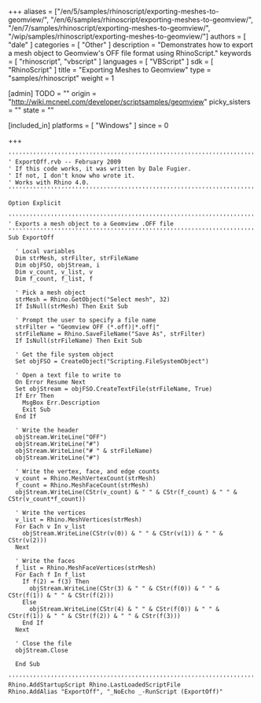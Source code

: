 +++
aliases = ["/en/5/samples/rhinoscript/exporting-meshes-to-geomview/", "/en/6/samples/rhinoscript/exporting-meshes-to-geomview/", "/en/7/samples/rhinoscript/exporting-meshes-to-geomview/", "/wip/samples/rhinoscript/exporting-meshes-to-geomview/"]
authors = [ "dale" ]
categories = [ "Other" ]
description = "Demonstrates how to export a mesh object to Geomview's OFF file format using RhinoScript."
keywords = [ "rhinoscript", "vbscript" ]
languages = [ "VBScript" ]
sdk = [ "RhinoScript" ]
title = "Exporting Meshes to Geomview"
type = "samples/rhinoscript"
weight = 1

[admin]
TODO = ""
origin = "http://wiki.mcneel.com/developer/scriptsamples/geomview"
picky_sisters = ""
state = ""

[included_in]
platforms = [ "Windows" ]
since = 0

+++

```vbnet
'''''''''''''''''''''''''''''''''''''''''''''''''''''''''''''''''''''''''''''
' ExportOff.rvb -- February 2009
' If this code works, it was written by Dale Fugier.
' If not, I don't know who wrote it.
' Works with Rhino 4.0.
'''''''''''''''''''''''''''''''''''''''''''''''''''''''''''''''''''''''''''''

Option Explicit

'''''''''''''''''''''''''''''''''''''''''''''''''''''''''''''''''''''''''''''
' Exports a mesh object to a Geomview .OFF file
'''''''''''''''''''''''''''''''''''''''''''''''''''''''''''''''''''''''''''''
Sub ExportOff

  ' Local variables
  Dim strMesh, strFilter, strFileName
  Dim objFSO, objStream, i
  Dim v_count, v_list, v
  Dim f_count, f_list, f

  ' Pick a mesh object
  strMesh = Rhino.GetObject("Select mesh", 32)
  If IsNull(strMesh) Then Exit Sub

  ' Prompt the user to specify a file name    
  strFilter = "Geomview OFF (*.off)|*.off|"
  strFileName = Rhino.SaveFileName("Save As", strFilter)
  If IsNull(strFileName) Then Exit Sub

  ' Get the file system object
  Set objFSO = CreateObject("Scripting.FileSystemObject")

  ' Open a text file to write to
  On Error Resume Next
  Set objStream = objFSO.CreateTextFile(strFileName, True)
  If Err Then
    MsgBox Err.Description
    Exit Sub
  End If

  ' Write the header
  objStream.WriteLine("OFF")
  objStream.WriteLine("#")
  objStream.WriteLine("# " & strFileName)
  objStream.WriteLine("#")

  ' Write the vertex, face, and edge counts
  v_count = Rhino.MeshVertexCount(strMesh)
  f_count = Rhino.MeshFaceCount(strMesh)
  objStream.WriteLine(CStr(v_count) & " " & CStr(f_count) & " " & CStr(v_count*f_count))

  ' Write the vertices
  v_list = Rhino.MeshVertices(strMesh)
  For Each v In v_list
    objStream.WriteLine(CStr(v(0)) & " " & CStr(v(1)) & " " & CStr(v(2)))
  Next

  ' Write the faces
  f_list = Rhino.MeshFaceVertices(strMesh)
  For Each f In f_list
    If f(2) = f(3) Then
      objStream.WriteLine(CStr(3) & " " & CStr(f(0)) & " " & CStr(f(1)) & " " & CStr(f(2)))
    Else
      objStream.WriteLine(CStr(4) & " " & CStr(f(0)) & " " & CStr(f(1)) & " " & CStr(f(2)) & " " & CStr(f(3)))
    End If
  Next

  ' Close the file
  objStream.Close

  End Sub

'''''''''''''''''''''''''''''''''''''''''''''''''''''''''''''''''''''''''''''
Rhino.AddStartupScript Rhino.LastLoadedScriptFile
Rhino.AddAlias "ExportOff", "_NoEcho _-RunScript (ExportOff)"
```
